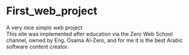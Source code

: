 # First_web_project
A very nice simple web project <br/> 
This site was implemented after education
via the Zero Web School channel, owned by Eng. Osama Al-Zero,
and for me it is the best Arabic software content creator.
